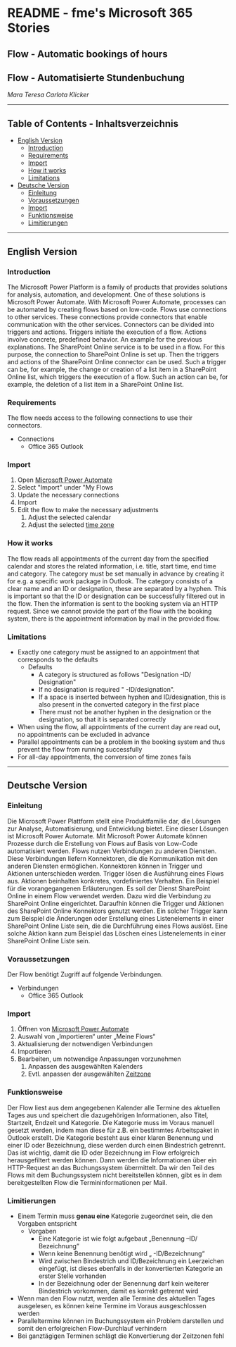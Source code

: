 # **README - fme's Microsoft 365 Stories**

## **Flow - Automatic bookings of hours**
## **Flow - Automatisierte Stundenbuchung**

*Mara Teresa Carlota Klicker*

---

## Table of Contents - Inhaltsverzeichnis

- [English Version](#engVersion) 
    - [Introduction](#engIntroduction)
    - [Requirements](#engRequirements)
    - [Import](#engImport) 
    - [How it works](#engHowItWorks)
    - [Limitations](#engLimitations)
- [Deutsche Version](#gerVersion)
    - [Einleitung](#gerIntroduction)
    - [Voraussetzungen](#gerRequirements)
    - [Import](#gerImport)
    - [Funktionsweise](#gerHowItWorks)
    - [Limitierungen](#gerLimitations)

---

## English Version <a name="engVersion"></a>

### Introduction <a name="engIntroduction"></a>

The Microsoft Power Platform is a family of products that provides solutions for analysis, automation, and development. One of these solutions is Microsoft Power Automate. With Microsoft Power Automate, processes can be automated by creating flows based on low-code. Flows use connections to other services. These connections provide connectors that enable communication with the other services. Connectors can be divided into triggers and actions. Triggers initiate the execution of a flow. Actions involve concrete, predefined behavior. An example for the previous explanations. The SharePoint Online service is to be used in a flow. For this purpose, the connection to SharePoint Online is set up. Then the triggers and actions of the SharePoint Online connector can be used. Such a trigger can be, for example, the change or creation of a list item in a SharePoint Online list, which triggers the execution of a flow. Such an action can be, for example, the deletion of a list item in a SharePoint Online list.

### Requirements <a name="engRequirements"></a>

The flow needs access to the following connections to use their connectors.

- Connections
    - Office 365 Outlook

### Import <a name="engImport"></a>

1. Open [Microsoft Power Automate](https://emea.flow.microsoft.com/)
2. Select "Import" under "My Flows
3. Update the necessary connections
4. Import
5. Edit the flow to make the necessary adjustments
    1. Adjust the selected calendar
    2. Adjust the selected [time zone](https://docs.microsoft.com/en-us/windows-hardware/manufacture/desktop/default-time-zones?view=windows-11)

### How it works <a name="engHowItWorks"></a>

The flow reads all appointments of the current day from the specified calendar and stores the related information, i.e. title, start time, end time and category. The category must be set manually in advance by creating it for e.g. a specific work package in Outlook. The category consists of a clear name and an ID or designation, these are separated by a hyphen. This is important so that the ID or designation can be successfully filtered out in the flow. Then the information is sent to the booking system via an HTTP request. Since we cannot provide the part of the flow with the booking system, there is the appointment information by mail in the provided flow.

### Limitations <a name="engLimitations"></a>

- Exactly one category must be assigned to an appointment that corresponds to the defaults
    - Defaults
        - A category is structured as follows "Designation -ID/ Designation"
        - If no designation is required " -ID/designation".
        - If a space is inserted between hyphen and ID/designation, this is also present in the converted category in the first place
        - There must not be another hyphen in the designation or the designation, so that it is separated correctly
- When using the flow, all appointments of the current day are read out, no appointments can be excluded in advance
- Parallel appointments can be a problem in the booking system and thus prevent the flow from running successfully
- For all-day appointments, the conversion of time zones fails

---

## Deutsche Version <a name="gerVersion"></a>

### Einleitung <a name="gerIntroduction"></a>

Die Microsoft Power Plattform stellt eine Produktfamilie dar, die Lösungen zur Analyse, Automatisierung, und Entwicklung bietet. Eine dieser Lösungen ist Microsoft Power Automate. Mit Microsoft Power Automate können Prozesse durch die Erstellung von Flows auf Basis von Low-Code automatisiert werden. Flows nutzen Verbindungen zu anderen Diensten. Diese Verbindungen liefern Konnektoren, die die Kommunikation mit den anderen Diensten ermöglichen. Konnektoren können in Trigger und Aktionen unterschieden werden. Trigger lösen die Ausführung eines Flows aus. Aktionen beinhalten konkretes, vordefiniertes Verhalten. Ein Beispiel für die vorangegangenen Erläuterungen. Es soll der Dienst SharePoint Online in einem Flow verwendet werden. Dazu wird die Verbindung zu SharePoint Online eingerichtet. Daraufhin können die Trigger und Aktionen des SharePoint Online Konnektors genutzt werden. Ein solcher Trigger kann zum Beispiel die Änderungen oder Erstellung eines Listenelements in einer SharePoint Online Liste sein, die die Durchführung eines Flows auslöst. Eine solche Aktion kann zum Beispiel das Löschen eines Listenelements in einer SharePoint Online Liste sein.

### Voraussetzungen <a name="gerRequirements"></a>

Der Flow benötigt Zugriff auf folgende Verbindungen.
- Verbindungen
    - Office 365 Outlook

### Import <a name="gerImport"></a>

1. Öffnen von [Microsoft Power Automate](https://emea.flow.microsoft.com/)
2. Auswahl von „Importieren“ unter „Meine Flows“
3. Aktualisierung der notwendigen Verbindungen
4. Importieren
5. Bearbeiten, um notwendige Anpassungen vorzunehmen
    1. Anpassen des ausgewählten Kalenders
    2. Evtl. anpassen der ausgewählten [Zeitzone](https://docs.microsoft.com/de-de/windows-hardware/manufacture/desktop/default-time-zones?view=windows-11)

### Funktionsweise <a name="gerHowItWorks"></a>

Der Flow liest aus dem angegebenen Kalender alle Termine des aktuellen Tages aus und speichert die dazugehörigen Informationen, also Titel, Startzeit, Endzeit und Kategorie. Die Kategorie muss im Voraus manuell gesetzt werden, indem man diese für z.B. ein bestimmtes Arbeitspaket in Outlook erstellt. Die Kategorie besteht aus einer klaren Benennung und einer ID oder Bezeichnung, diese werden durch einen Bindestrich getrennt. Das ist wichtig, damit die ID oder Bezeichnung im Flow erfolgreich herausgefiltert werden können. Dann werden die Informationen über ein HTTP-Request an das Buchungssystem übermittelt. Da wir den Teil des Flows mit dem Buchungssystem nicht bereitstellen können, gibt es in dem bereitgestellten Flow die Termininformationen per Mail.

### Limitierungen <a name="gerLimitations"></a>

- Einem Termin muss **genau eine** Kategorie zugeordnet sein, die den Vorgaben entspricht
    - Vorgaben
        - Eine Kategorie ist wie folgt aufgebaut „Benennung –ID/ Bezeichnung“
        - Wenn keine Benennung benötigt wird „ -ID/Bezeichnung“
        - Wird zwischen Bindestrich und ID/Bezeichnung ein Leerzeichen eingefügt, ist dieses ebenfalls in der konvertierten Kategorie an erster Stelle vorhanden
        - In der Bezeichnung oder der Benennung darf kein weiterer Bindestrich vorkommen, damit es korrekt getrennt wird
- Wenn man den Flow nutzt, werden alle Termine des aktuellen Tages ausgelesen, es können keine Termine im Voraus ausgeschlossen werden
- Paralleltermine können im Buchungssystem ein Problem darstellen und somit den erfolgreichen Flow-Durchlauf verhindern
- Bei ganztägigen Terminen schlägt die Konvertierung der Zeitzonen fehl
